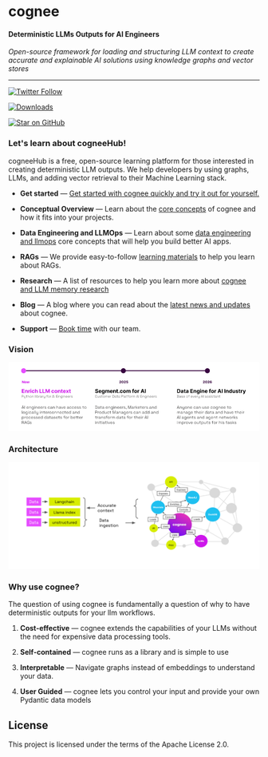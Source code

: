 # cognee 



####  Deterministic LLMs Outputs for AI Engineers



_Open-source framework for loading and structuring LLM context to create accurate and explainable AI solutions using knowledge graphs and vector stores_



---



[![Twitter Follow](https://img.shields.io/twitter/follow/tricalt?style=social)](https://twitter.com/tricalt)


[![Downloads](https://img.shields.io/pypi/dm/cognee.svg)](https://pypi.python.org/pypi/cognee)


[![Star on GitHub](https://img.shields.io/github/stars/topoteretes/cognee.svg?style=social)](https://github.com/topoteretes/cognee)


### Let's learn about cogneeHub!


cogneeHub is a free, open-source learning platform for those interested in creating deterministic LLM outputs. We help developers by using graphs, LLMs, and adding vector retrieval to their Machine Learning stack.


- **Get started** — [Get started with cognee quickly and try it out for yourself.](quickstart.md)

- **Conceptual Overview** — Learn about the [core concepts](conceptual_overview.md) of cognee and how it fits into your projects.

- **Data Engineering and LLMOps** — Learn about some [data engineering and llmops](data_engineering_llm_ops.md) core concepts that will help you build better AI apps.

- **RAGs** — We provide easy-to-follow [learning materials](rags.md) to help you learn about RAGs.

- **Research** — A list of resources to help you learn more about [cognee and LLM memory research](research.md)

- **Blog** — A blog where you can read about the [latest news and updates](blog/index.md) about cognee.

- **Support** — [Book time](https://www.cognee.ai/#bookTime) with our team.


### Vision

![Vision](img/roadmap.png)


### Architecture

![Architecture](img/architecture.png)


### Why use cognee?

The question of using cognee is fundamentally a question of why to have deterministic outputs for your llm workflows.

1. **Cost-effective** — cognee extends the capabilities of your LLMs without the need for expensive data processing tools.

2. **Self-contained** — cognee runs as a library and is simple to use

3. **Interpretable** — Navigate graphs instead of embeddings to understand your data.

4. **User Guided** —  cognee lets you control your input and provide your own Pydantic data models 


## License

This project is licensed under the terms of the Apache License 2.0.

